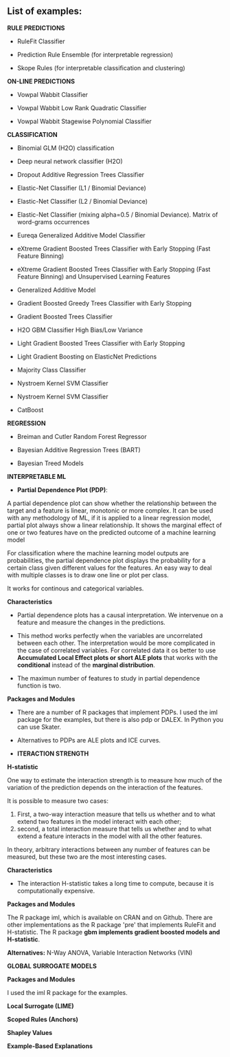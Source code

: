 

## List of examples:

**RULE PREDICTIONS**

* RuleFit Classifier

* Prediction Rule Ensemble (for interpretable regression)

* Skope Rules (for interpretable classification and clustering)

**ON-LINE PREDICTIONS**

* Vowpal Wabbit Classifier

* Vowpal Wabbit Low Rank Quadratic Classifier

* Vowpal Wabbit Stagewise Polynomial Classifier

**CLASSIFICATION**

* Binomial GLM (H2O) classification

* Deep neural network classifier (H2O)

* Dropout Additive Regression Trees Classifier

* Elastic-Net Classifier (L1 / Binomial Deviance)

* Elastic-Net Classifier (L2 / Binomial Deviance)

* Elastic-Net Classifier (mixing alpha=0.5 / Binomial Deviance). Matrix of word-grams occurrences 

* Eureqa Generalized Additive Model Classifier 

* eXtreme Gradient Boosted Trees Classifier with Early Stopping (Fast Feature Binning)

* eXtreme Gradient Boosted Trees Classifier with Early Stopping (Fast Feature Binning) and Unsupervised Learning Features

* Generalized Additive Model

* Gradient Boosted Greedy Trees Classifier with Early Stopping

* Gradient Boosted Trees Classifier

*  H2O GBM Classifier High Bias/Low Variance

* Light Gradient Boosted Trees Classifier with Early Stopping

* Light Gradient Boosting on ElasticNet Predictions

* Majority Class Classifier

* Nystroem Kernel SVM Classifier

* Nystroem Kernel SVM Classifier


* CatBoost


**REGRESSION**

* Breiman and Cutler Random Forest Regressor

* Bayesian Additive Regression Trees (BART) 

* Bayesian Treed Models

**INTERPRETABLE ML**

*  **Partial Dependence Plot (PDP)**: 

A partial dependence plot can show whether the relationship between the target and a feature is linear, monotonic or more complex. It can be used with any methodology of ML, if it is applied to a linear regression model, partial plot always show a linear relationship. It shows the marginal effect of one or two features have on the predicted outcome of a machine learning model

For classification where the machine learning model outputs are probabilities, the partial dependence plot displays the probability for a certain class given different values for the features. An easy way to deal with multiple classes is to draw one line or plot per class.

It works for continous and categorical variables.

**Characteristics**

* Partial dependence plots has a causal interpretation. We intervenue on a feature and measure the changes in the predictions.

* This method works perfectly when the variables are uncorrelated between each other. The interpretation would be more complicated in the case of correlated variables. For correlated data it os better to use **Accumulated Local Effect plots or short ALE plots** that works with the **conditional** instead of the **marginal distribution**.

* The maximun number of features to study in partial dependence function is two.


**Packages and Modules**

* There are a number of R packages that implement PDPs. I used the iml package for the examples, but there is also pdp or DALEX. In Python you can use Skater.

* Alternatives to PDPs are ALE plots and ICE curves.


* **ITERACTION STRENGTH**

**H-statistic**

One way to estimate the interaction strength is to measure how much of the variation of the prediction depends on the interaction of the features.

It is possible to measure two cases:

1. First, a two-way interaction measure that tells us whether and to what extend two features in the model interact with each other; 
2. second, a total interaction measure that tells us whether and to what extend a feature interacts in the model with all the other features.

In theory, arbitrary interactions between any number of features can be measured, but these two are the most interesting cases.

**Characteristics**

* The interaction H-statistic takes a long time to compute, because it is computationally expensive.

**Packages and Modules**

The R package iml, which is available on CRAN and on Github. There are other implementations as the R package 'pre' that implements RuleFit and H-statistic. The R package **gbm implements gradient boosted models and H-statistic**.


**Alternatives:** N-Way ANOVA, Variable Interaction Networks (VIN) 

**GLOBAL SURROGATE MODELS**

**Packages and Modules**

I used the iml R package for the examples.

**Local Surrogate (LIME)**

**Scoped Rules (Anchors)**

**Shapley Values**

**Example-Based Explanations**
